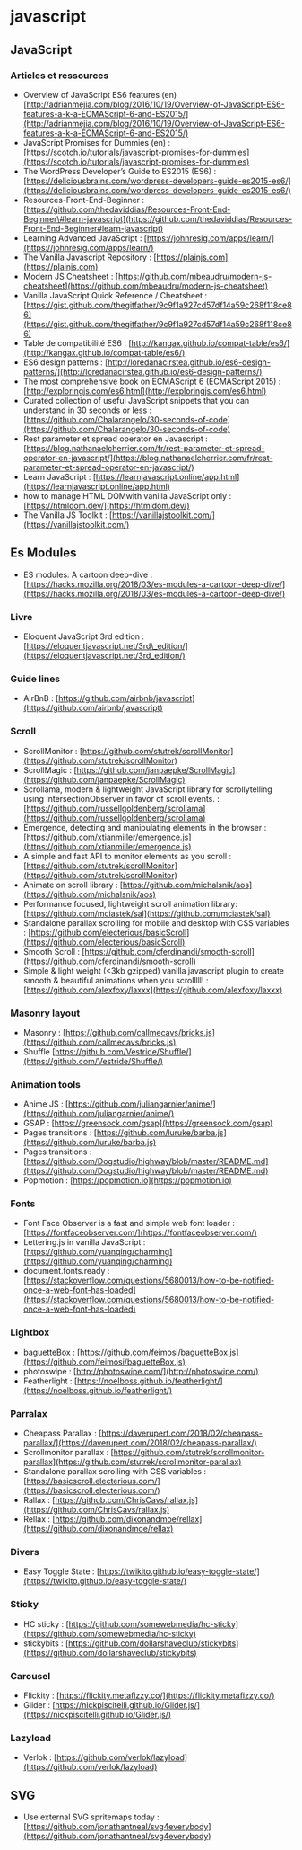 # javascript

## JavaScript

### Articles et ressources

* Overview of JavaScript ES6 features \(en\) [http://adrianmejia.com/blog/2016/10/19/Overview-of-JavaScript-ES6-features-a-k-a-ECMAScript-6-and-ES2015/](http://adrianmejia.com/blog/2016/10/19/Overview-of-JavaScript-ES6-features-a-k-a-ECMAScript-6-and-ES2015/)
* JavaScript Promises for Dummies \(en\) : [https://scotch.io/tutorials/javascript-promises-for-dummies](https://scotch.io/tutorials/javascript-promises-for-dummies)
* The WordPress Developer’s Guide to ES2015 \(ES6\) : [https://deliciousbrains.com/wordpress-developers-guide-es2015-es6/](https://deliciousbrains.com/wordpress-developers-guide-es2015-es6/)
* Resources-Front-End-Beginner : [https://github.com/thedaviddias/Resources-Front-End-Beginner\#learn-javascript](https://github.com/thedaviddias/Resources-Front-End-Beginner#learn-javascript)
* Learning Advanced JavaScript : [https://johnresig.com/apps/learn/](https://johnresig.com/apps/learn/)
* The Vanilla Javascript Repository : [https://plainjs.com](https://plainjs.com)
* Modern JS Cheatsheet : [https://github.com/mbeaudru/modern-js-cheatsheet](https://github.com/mbeaudru/modern-js-cheatsheet)
* Vanilla JavaScript Quick Reference / Cheatsheet : [https://gist.github.com/thegitfather/9c9f1a927cd57df14a59c268f118ce86](https://gist.github.com/thegitfather/9c9f1a927cd57df14a59c268f118ce86)
* Table de compatibilité ES6 : [http://kangax.github.io/compat-table/es6/](http://kangax.github.io/compat-table/es6/)
* ES6 design patterns : [http://loredanacirstea.github.io/es6-design-patterns/](http://loredanacirstea.github.io/es6-design-patterns/)
* The most comprehensive book on ECMAScript 6 \(ECMAScript 2015\) : [http://exploringjs.com/es6.html](http://exploringjs.com/es6.html)
* Curated collection of useful JavaScript snippets that you can understand in 30 seconds or less : [https://github.com/Chalarangelo/30-seconds-of-code](https://github.com/Chalarangelo/30-seconds-of-code)
* Rest parameter et spread operator en Javascript : [https://blog.nathanaelcherrier.com/fr/rest-parameter-et-spread-operator-en-javascript/](https://blog.nathanaelcherrier.com/fr/rest-parameter-et-spread-operator-en-javascript/)
* Learn JavaScript : [https://learnjavascript.online/app.html](https://learnjavascript.online/app.html)
* how to manage HTML DOMwith vanilla JavaScript only : [https://htmldom.dev/](https://htmldom.dev/)
* The Vanilla JS Toolkit : [https://vanillajstoolkit.com/](https://vanillajstoolkit.com/)

## Es Modules

* ES modules: A cartoon deep-dive : [https://hacks.mozilla.org/2018/03/es-modules-a-cartoon-deep-dive/](https://hacks.mozilla.org/2018/03/es-modules-a-cartoon-deep-dive/)

### Livre

* Eloquent JavaScript 3rd edition : [https://eloquentjavascript.net/3rd\_edition/](https://eloquentjavascript.net/3rd_edition/)

### Guide lines

* AirBnB : [https://github.com/airbnb/javascript](https://github.com/airbnb/javascript)

### Scroll

* ScrollMonitor : [https://github.com/stutrek/scrollMonitor](https://github.com/stutrek/scrollMonitor)
* ScrollMagic : [https://github.com/janpaepke/ScrollMagic](https://github.com/janpaepke/ScrollMagic)
* Scrollama, modern & lightweight JavaScript library for scrollytelling using IntersectionObserver in favor of scroll events. : [https://github.com/russellgoldenberg/scrollama](https://github.com/russellgoldenberg/scrollama)
* Emergence, detecting and manipulating elements in the browser : [https://github.com/xtianmiller/emergence.js](https://github.com/xtianmiller/emergence.js)
* A simple and fast API to monitor elements as you scroll : [https://github.com/stutrek/scrollMonitor](https://github.com/stutrek/scrollMonitor)
* Animate on scroll library : [https://github.com/michalsnik/aos](https://github.com/michalsnik/aos)
* Performance focused, lightweight scroll animation library: [https://github.com/mciastek/sal](https://github.com/mciastek/sal)
* Standalone parallax scrolling for mobile and desktop with CSS variables : [https://github.com/electerious/basicScroll](https://github.com/electerious/basicScroll)
* Smooth Scroll : [https://github.com/cferdinandi/smooth-scroll](https://github.com/cferdinandi/smooth-scroll)
* Simple & light weight \(&lt;3kb gzipped\) vanilla javascript plugin to create smooth & beautiful animations when you scrolllll!  : [https://github.com/alexfoxy/laxxx](https://github.com/alexfoxy/laxxx)

### Masonry layout

* Masonry : [https://github.com/callmecavs/bricks.js](https://github.com/callmecavs/bricks.js)
* Shuffle [https://github.com/Vestride/Shuffle/](https://github.com/Vestride/Shuffle/)

### Animation tools

* Anime JS : [https://github.com/juliangarnier/anime/](https://github.com/juliangarnier/anime/)
* GSAP : [https://greensock.com/gsap](https://greensock.com/gsap)
* Pages transitions : [https://github.com/luruke/barba.js](https://github.com/luruke/barba.js)
* Pages transitions : [https://github.com/Dogstudio/highway/blob/master/README.md](https://github.com/Dogstudio/highway/blob/master/README.md)
* Popmotion : [https://popmotion.io](https://popmotion.io)

### Fonts

* Font Face Observer is a fast and simple web font loader : [https://fontfaceobserver.com/](https://fontfaceobserver.com/)
* Lettering.js in vanilla JavaScript : [https://github.com/yuanqing/charming](https://github.com/yuanqing/charming)
* document.fonts.ready : [https://stackoverflow.com/questions/5680013/how-to-be-notified-once-a-web-font-has-loaded](https://stackoverflow.com/questions/5680013/how-to-be-notified-once-a-web-font-has-loaded)

### Lightbox

* baguetteBox : [https://github.com/feimosi/baguetteBox.js](https://github.com/feimosi/baguetteBox.js)
* photoswipe : [http://photoswipe.com/](http://photoswipe.com/)
* Featherlight : [https://noelboss.github.io/featherlight/](https://noelboss.github.io/featherlight/)

### Parralax

* Cheapass Parallax : [https://daverupert.com/2018/02/cheapass-parallax/](https://daverupert.com/2018/02/cheapass-parallax/)
* Scrollmonitor parallax : [https://github.com/stutrek/scrollmonitor-parallax](https://github.com/stutrek/scrollmonitor-parallax)
* Standalone parallax scrolling with CSS variables : [https://basicscroll.electerious.com/](https://basicscroll.electerious.com/)
* Rallax : [https://github.com/ChrisCavs/rallax.js](https://github.com/ChrisCavs/rallax.js)
* Rellax : [https://github.com/dixonandmoe/rellax](https://github.com/dixonandmoe/rellax)

### Divers

* Easy Toggle State : [https://twikito.github.io/easy-toggle-state/](https://twikito.github.io/easy-toggle-state/)

### Sticky

* HC sticky : [https://github.com/somewebmedia/hc-sticky](https://github.com/somewebmedia/hc-sticky)
* stickybits : [https://github.com/dollarshaveclub/stickybits](https://github.com/dollarshaveclub/stickybits)

### Carousel

* Flickity : [https://flickity.metafizzy.co/](https://flickity.metafizzy.co/)
* Glider : [https://nickpiscitelli.github.io/Glider.js/](https://nickpiscitelli.github.io/Glider.js/)

### Lazyload

* Verlok : [https://github.com/verlok/lazyload](https://github.com/verlok/lazyload)

## SVG

* Use external SVG spritemaps today : [https://github.com/jonathantneal/svg4everybody](https://github.com/jonathantneal/svg4everybody)

